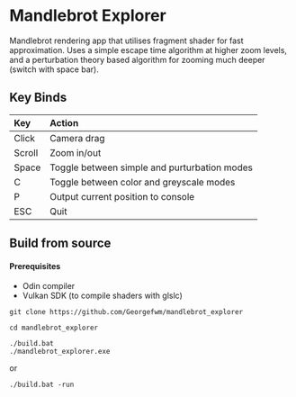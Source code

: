 # Mandlebrot Explorer
Mandlebrot rendering app that utilises fragment shader for fast approximation.
Uses a simple escape time algorithm at higher zoom levels, and a perturbation theory based algorithm for zooming much deeper (switch with space bar).

## Key Binds
| Key    | Action                                       |
| :----- | :--------------------------------------------|
| Click  | Camera drag                                  |
| Scroll | Zoom in/out                                  |
| Space  | Toggle between simple and purturbation modes |
| C      | Toggle between color and greyscale modes     |
| P      | Output current position to console           |
| ESC    | Quit                                         |


## Build from source

#### Prerequisites
- Odin compiler
- Vulkan SDK (to compile shaders with glslc)

```shell
git clone https://github.com/Georgefwm/mandlebrot_explorer
```
```shell
cd mandlebrot_explorer
```
```shell
./build.bat
./mandlebrot_explorer.exe
```
or
```shell
./build.bat -run
```
